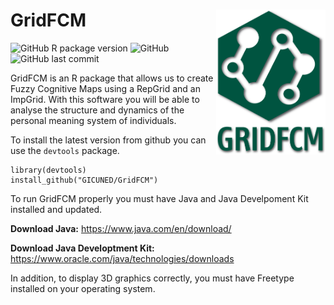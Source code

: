 # GridFCM <img src="man/figures/GridFCM.png" align="right" width="175" />

![GitHub R package version](https://img.shields.io/github/r-package/v/GICUNED/GridFCM?style=for-the-badge)
![GitHub](https://img.shields.io/github/license/GICUNED/GridFCM?style=for-the-badge)
![GitHub last commit](https://img.shields.io/github/last-commit/GICUNED/GridFCM?style=for-the-badge)

GridFCM is an R package that allows us to create Fuzzy Cognitive Maps using a RepGrid and an ImpGrid. With this software you will be able to analyse the structure and dynamics of the personal meaning system of individuals.

To install the latest version from github you can use the `devtools` package.
    
    library(devtools)
    install_github("GICUNED/GridFCM") 
    
To run GridFCM properly you must have Java and Java Develpoment Kit installed and updated.

**Download Java:**  https://www.java.com/en/download/

**Download Java Developtment Kit:** https://www.oracle.com/java/technologies/downloads

In addition, to display 3D graphics correctly, you must have Freetype installed on your operating system.
